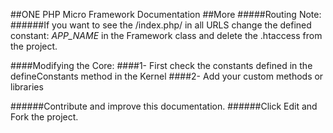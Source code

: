 ##ONE PHP Micro Framework Documentation
##More
#####Routing Note:
######If you want to see the  /index.php/ in all URLS change the defined constant: <i> APP_NAME</i> in the Framework class and delete the .htaccess from the project.

####Modifying the Core:
####1- First check the constants defined in  the defineConstants method in the Kernel
####2- Add your custom methods or libraries

######Contribute and improve this documentation.
######Click Edit and Fork the project.

